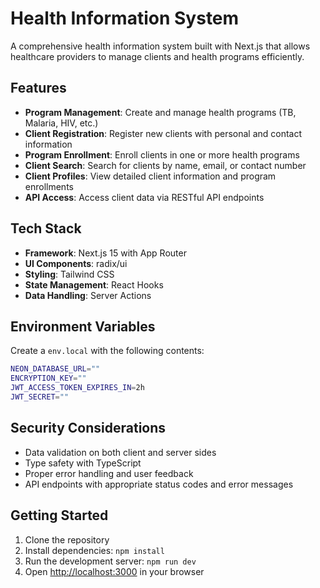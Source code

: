 # Health Information System

A comprehensive health information system built with Next.js that allows healthcare providers to manage clients and health programs efficiently.

## Features

- **Program Management**: Create and manage health programs (TB, Malaria, HIV, etc.)
- **Client Registration**: Register new clients with personal and contact information
- **Program Enrollment**: Enroll clients in one or more health programs
- **Client Search**: Search for clients by name, email, or contact number
- **Client Profiles**: View detailed client information and program enrollments
- **API Access**: Access client data via RESTful API endpoints

## Tech Stack

- **Framework**: Next.js 15 with App Router
- **UI Components**: radix/ui
- **Styling**: Tailwind CSS
- **State Management**: React Hooks
- **Data Handling**: Server Actions

## Environment Variables

Create a `env.local` with the following contents:

```bash
NEON_DATABASE_URL=""
ENCRYPTION_KEY=""
JWT_ACCESS_TOKEN_EXPIRES_IN=2h
JWT_SECRET=""
```

## Security Considerations

- Data validation on both client and server sides
- Type safety with TypeScript
- Proper error handling and user feedback
- API endpoints with appropriate status codes and error messages

## Getting Started

1. Clone the repository
2. Install dependencies: `npm install`
3. Run the development server: `npm run dev`
4. Open [http://localhost:3000](http://localhost:3000) in your browser

